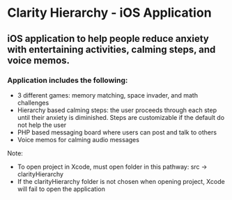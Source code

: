 # Clarity Hierarchy - iOS Application

## iOS application to help people reduce anxiety with entertaining activities, calming steps, and voice memos.

### Application includes the following:

- 3 different games: memory matching, space invader, and math challenges
- Hierarchy based calming steps: the user proceeds through each step until their anxiety is diminished. Steps are customizable if the default do not help the user
- PHP based messaging board where users can post and talk to others
- Voice memos for calming audio messages

Note:

- To open project in Xcode, must open folder in this pathway: src -> clarityHierarchy
- If the clarityHierarchy folder is not chosen when opening project, Xcode will fail to open the application
